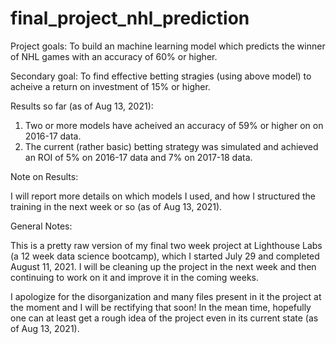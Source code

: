 # final_project_nhl_prediction

Project goals: To build an machine learning model which predicts the winner of NHL games with an accuracy of 60% or higher. 

Secondary goal: To find effective betting stragies (using above model) to acheive a return on investment of 15% or higher.

Results so far (as of Aug 13, 2021):

1. Two or more models have acheived an accuracy of 59% or higher on on 2016-17 data.
2. The current (rather basic) betting strategy was simulated and achieved an ROI of 5% on 2016-17 data and 7% on 2017-18 data.

Note on Results: 

I will report more details on which models I used, and how I structured the training in the next week or so (as of Aug 13, 2021).

General Notes: 

This is a pretty raw version of my final two week project at Lighthouse Labs (a 12 week data science bootcamp), which I started July 29 and completed August 11, 2021. I will be cleaning up the project in the next week and then continuing to work on it and improve it in the coming weeks.

I apologize for the disorganization and many files present in it the project at the moment and I will be rectifying that soon! 
In the mean time, hopefully one can at least get a rough idea of the project even in its current state (as of Aug 13, 2021).
